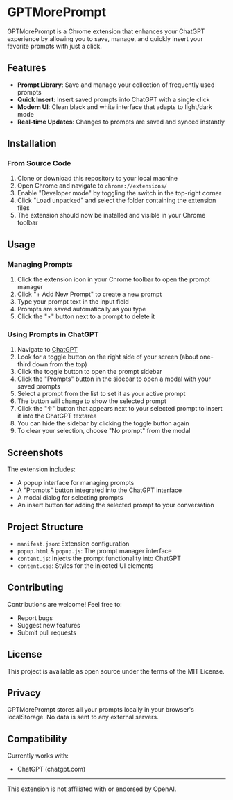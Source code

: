 # GPTMorePrompt

GPTMorePrompt is a Chrome extension that enhances your ChatGPT experience by allowing you to save, manage, and quickly insert your favorite prompts with just a click.

## Features

- **Prompt Library**: Save and manage your collection of frequently used prompts
- **Quick Insert**: Insert saved prompts into ChatGPT with a single click
- **Modern UI**: Clean black and white interface that adapts to light/dark mode
- **Real-time Updates**: Changes to prompts are saved and synced instantly

## Installation

### From Source Code

1. Clone or download this repository to your local machine
2. Open Chrome and navigate to `chrome://extensions/`
3. Enable "Developer mode" by toggling the switch in the top-right corner
4. Click "Load unpacked" and select the folder containing the extension files
5. The extension should now be installed and visible in your Chrome toolbar

## Usage

### Managing Prompts

1. Click the extension icon in your Chrome toolbar to open the prompt manager
2. Click "+ Add New Prompt" to create a new prompt
3. Type your prompt text in the input field
4. Prompts are saved automatically as you type
5. Click the "×" button next to a prompt to delete it

### Using Prompts in ChatGPT

1. Navigate to [ChatGPT](https://chatgpt.com/)
2. Look for a toggle button on the right side of your screen (about one-third down from the top)
3. Click the toggle button to open the prompt sidebar
4. Click the "Prompts" button in the sidebar to open a modal with your saved prompts
5. Select a prompt from the list to set it as your active prompt
6. The button will change to show the selected prompt
7. Click the "↑" button that appears next to your selected prompt to insert it into the ChatGPT textarea
8. You can hide the sidebar by clicking the toggle button again
9. To clear your selection, choose "No prompt" from the modal

## Screenshots

The extension includes:
- A popup interface for managing prompts
- A "Prompts" button integrated into the ChatGPT interface
- A modal dialog for selecting prompts
- An insert button for adding the selected prompt to your conversation

## Project Structure

- `manifest.json`: Extension configuration
- `popup.html` & `popup.js`: The prompt manager interface
- `content.js`: Injects the prompt functionality into ChatGPT
- `content.css`: Styles for the injected UI elements

## Contributing

Contributions are welcome! Feel free to:
- Report bugs
- Suggest new features
- Submit pull requests

## License

This project is available as open source under the terms of the MIT License.

## Privacy

GPTMorePrompt stores all your prompts locally in your browser's localStorage. No data is sent to any external servers.

## Compatibility

Currently works with:
- ChatGPT (chatgpt.com)

---

This extension is not affiliated with or endorsed by OpenAI. 